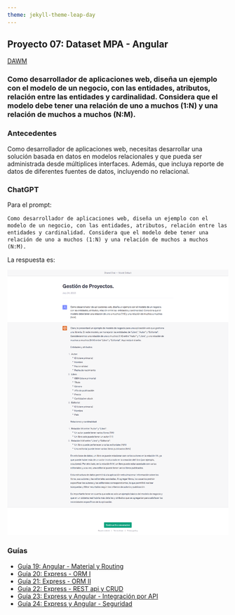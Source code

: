 ```yaml
---
theme: jekyll-theme-leap-day
---
```


## Proyecto 07: Dataset MPA - Angular

[DAWM](/DAWM/)

### Como desarrollador de aplicaciones web, diseña un ejemplo con el modelo de un negocio, con las entidades, atributos, relación entre las  entidades y cardinalidad. Considera que el modelo debe tener una relación de uno a muchos (1:N) y una relación de muchos a muchos (N:M).

### Antecedentes

Como desarrollador de aplicaciones web, necesitas desarrollar una solución basada en datos en modelos relacionales y que pueda ser administrada desde múltiplices interfaces. Además, que incluya reporte de datos de diferentes fuentes de datos, incluyendo no relacional.

### ChatGPT

Para el prompt: 

```
Como desarrollador de aplicaciones web, diseña un ejemplo con el modelo de un negocio, con las entidades, atributos, relación entre las  entidades y cardinalidad. Considera que el modelo debe tener una relación de uno a muchos (1:N) y una relación de muchos a muchos (N:M). 
```
La respuesta es:

![respuesta](archivos/proyecto07-pregunta.png)

### Guías

* [Guía 19: Angular - Material y Routing](/DAWM/guias/2023/guia19)
* [Guía 20: Express - ORM I](/DAWM/guias/2023/guia20) 
* [Guía 21: Express - ORM II](/DAWM/guias/2023/guia21) 
* [Guía 22: Express - REST api y CRUD](/DAWM/guias/2023/guia22)
* [Guía 23: Express y Angular - Integración por API](/DAWM/guias/2023/guia23)
* [Guía 24: Express y Angular - Seguridad](/DAWM/guias/2023/guia24)